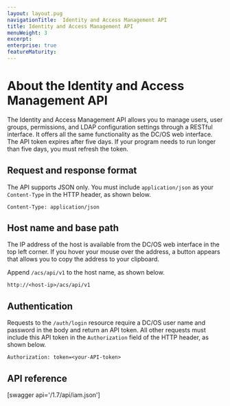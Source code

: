 ```yaml
---
layout: layout.pug
navigationTitle:  Identity and Access Management API
title: Identity and Access Management API
menuWeight: 3
excerpt:
enterprise: true
featureMaturity:
---
```






# About the Identity and Access Management API

The Identity and Access Management API allows you to manage users, user groups, permissions, and LDAP configuration settings through a RESTful interface. It offers all the same functionality as the DC/OS web interface. The API token expires after five days. If your program needs to run longer than five days, you must refresh the token.

## Request and response format

The API supports JSON only. You must include `application/json` as your `Content-Type` in the HTTP header, as shown below.

    Content-Type: application/json


## Host name and base path

The IP address of the host is available from the DC/OS web interface in the top left corner. If you hover your mouse over the address, a button appears that allows you to copy the address to your clipboard.

Append `/acs/api/v1` to the host name, as shown below.

    http://<host-ip>/acs/api/v1


## Authentication

Requests to the `/auth/login` resource require a DC/OS user name and password in the body and return an API token. All other requests must include this API token in the `Authorization` field of the HTTP header, as shown below.

    Authorization: token=<your-API-token>


## API reference

[swagger api='/1.7/api/iam.json']